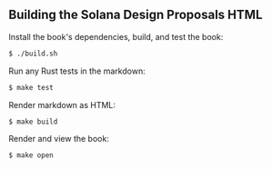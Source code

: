 Building the Solana Design Proposals HTML
---

Install the book's dependencies, build, and test the book:

```bash
$ ./build.sh
```

Run any Rust tests in the markdown:

```bash
$ make test
```

Render markdown as HTML:

```bash
$ make build
```

Render and view the book:

```bash
$ make open
```
